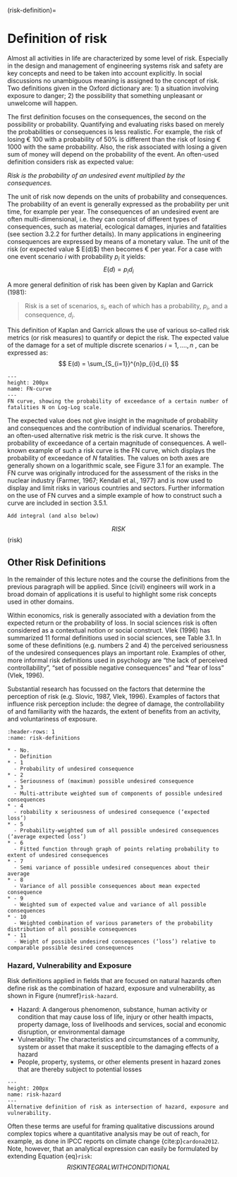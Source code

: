 (risk-definition)=
# Definition of risk

Almost all activities in life are characterized by some level of risk. Especially in the design and management of engineering systems risk and safety are key concepts and need to be taken into account explicitly. In social discussions no unambiguous meaning is assigned to the concept of risk. Two definitions given in the Oxford dictionary are: 1) a situation involving exposure to danger; 2) the possibility that something unpleasant or unwelcome will happen.

The first definition focuses on the consequences, the second on the possibility or probability. Quantifying and evaluating risks based on merely the probabilities or consequences is less realistic. For example, the risk of losing € 100 with a probability of 50% is different than the risk of losing € 1000 with the same probability. Also, the risk associated with losing a given sum of money will depend on the probability of the event.
An often-used definition considers risk as expected value:

*Risk is the probability of an undesired event multiplied by the consequences.*

The unit of risk now depends on the units of probability and consequences. The probability of an event is generally expressed as the probability per unit time, for example per year. The consequences of an undesired event are often multi-dimensional, i.e. they can consist of different types of consequences, such as material, ecological damages, injuries and fatalities (see section 3.2.2 for further details). In many applications in engineering consequences are expressed by means of a monetary value. The unit of the risk (or expected value $
 E(d)$) then becomes € per year. For a case with one event scenario $i$ with probability $p_{i}$ it yields:
 $$
 E(d) = p_{i}d_{i} 
 $$ 
 
A more general definition of risk has been given by Kaplan and Garrick (1981):  

>Risk is a set of scenarios, $s_{i}$, each of which has a probability, $p_{i}$, and a consequence, $d_{i}$.


This definition of Kaplan and Garrick allows the use of various so-called risk metrics (or risk measures) to quantify or depict the risk. The expected value of the damage for a set of multiple discrete scenarios $i=1,....,n$ , can be expressed as:
$$
E(d) = \sum_{S_{i=1}}^{n}p_{i}d_{i}
$$ 

```{figure} ../figures/FN-simple.PNG
---
height: 200px
name: FN-curve
---
FN curve, showing the probability of exceedance of a certain number of fatalities N on Log-Log scale.
```

The expected value does not give insight in the magnitude of probability and consequences and the contribution of individual scenarios. Therefore, an often-used alternative risk metric is the risk curve. It shows the probability of exceedance of a certain magnitude of consequences. A well-known example of such a risk curve is the FN curve, which displays the probability of exceedance of <em>N</em> fatalities. The values on both axes are generally shown on a logarithmic scale, see Figure 3.1 for an example. The FN curve was originally introduced for the assessment of the risks in the nuclear industry (Farmer, 1967; Kendall et al., 1977) and is now used to display and limit risks in various countries and sectors. Further information on the use of FN curves and a simple example of how to construct such a curve are included in section 3.5.1. 

```{warning}
Add integral (and also below)
```

$$
RISK
$$ (risk)

## Other Risk Definitions
In the remainder of this lecture notes and the course the definitions from the previous paragraph will be applied. Since (civil) engineers will work in a broad domain of applications it is useful to highlight some risk concepts used in other domains.

Within economics, risk is generally associated with a deviation from the expected return or the probability of loss. In social sciences risk is often considered as a contextual notion or social construct. Vlek (1996) has summarized 11 formal definitions used in social sciences, see Table 3.1. In some of these definitions (e.g. numbers 2 and 4) the perceived seriousness of the undesired consequences plays an important role. Examples of other, more informal risk definitions used in psychology are “the lack of perceived controllability”, “set of possible negative consequences” and “fear of loss” (Vlek, 1996). 

Substantial research has focussed on the factors that determine the perception of risk (e.g. Slovic, 1987, Vlek, 1996). Examples of factors that influence risk perception include: the degree of damage, the controllability of and familiarity with the hazards, the extent of benefits from an activity, and voluntariness of exposure. 

```{list-table} Formal definitions of risk used in social sciences (Vlek, 1996 )
:header-rows: 1
:name: risk-definitions

* - No.
  - Definition
* - 1
  - Probability of undesired consequence
* - 2
  - Seriousness of (maximum) possible undesired consequence
* - 3
  - Multi-attribute weighted sum of components of possible undesired consequences
* - 4
  - robability x seriousness of undesired consequence (‘expected loss’)
* - 5
  - Probability-weighted sum of all possible undesired consequences (‘average expected loss’)
* - 6
  - Fitted function through graph of points relating probability to extent of undesired consequences
* - 7
  - Semi variance of possible undesired consequences about their average
* - 8 
  - Variance of all possible consequences about mean expected consequence
* - 9
  - Weighted sum of expected value and variance of all possible consequences
* - 10
  - Weighted combination of various parameters of the probability distribution of all possible consequences
* - 11
  - Weight of possible undesired consequences (‘loss’) relative to comparable possible desired consequences
```

### Hazard, Vulnerability and Exposure

Risk definitions applied in fields that are focused on natural hazards often define risk as the combination of hazard, exposure and vulnerability, as shown in Figure {numref}`risk-hazard`. 
* Hazard: A dangerous phenomenon, substance, human activity or condition that may cause loss of life, injury or other health impacts, property damage, loss of livelihoods and services, social and economic disruption, or environmental damage
* Vulnerability: The characteristics and circumstances of a community, system or asset that make it susceptible to the damaging effects of a hazard
* People, property, systems, or other elements present in hazard zones that are thereby subject to potential losses


```{figure} ../figures/risk-hazard.svg
---
height: 200px
name: risk-hazard
---
Alternative definition of risk as intersection of hazard, exposure and vulnerability.
```
Often these terms are useful for framing qualitative discussions around complex topics where a quantitative analysis may be out of reach, for example, as done in IPCC reports on climate change {cite:p}`cardona2012`. Note, however, that an analytical expression can easily be formulated by extending Equation {eq}`risk`:
$$
RISK INTEGRAL WITH CONDITIONAL
$$